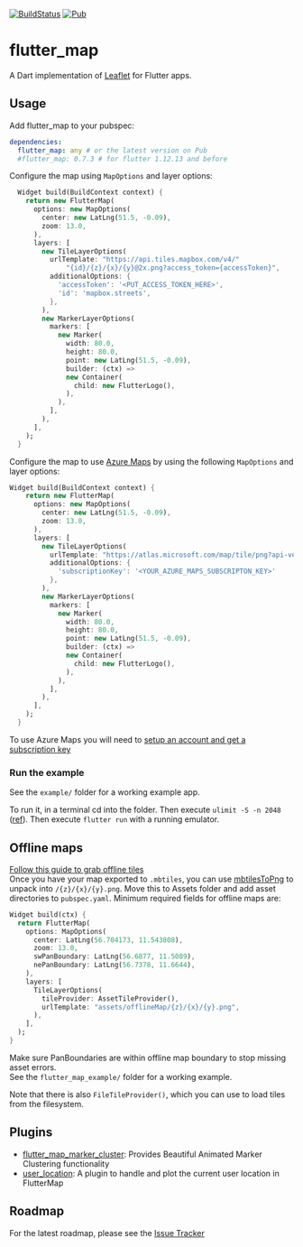[![BuildStatus](https://api.travis-ci.org/johnpryan/flutter_map.svg?branch=master)](https://travis-ci.org/johnpryan/flutter_map)
[![Pub](https://img.shields.io/pub/v/flutter_map.svg)](https://pub.dev/packages/flutter_map)

# flutter_map

A Dart implementation of [Leaflet] for Flutter apps.

## Usage

Add flutter_map to your pubspec:

```yaml
dependencies:
  flutter_map: any # or the latest version on Pub
  #flutter_map: 0.7.3 # for flutter 1.12.13 and before
```

Configure the map using `MapOptions` and layer options:

```dart
  Widget build(BuildContext context) {
    return new FlutterMap(
      options: new MapOptions(
        center: new LatLng(51.5, -0.09),
        zoom: 13.0,
      ),
      layers: [
        new TileLayerOptions(
          urlTemplate: "https://api.tiles.mapbox.com/v4/"
              "{id}/{z}/{x}/{y}@2x.png?access_token={accessToken}",
          additionalOptions: {
            'accessToken': '<PUT_ACCESS_TOKEN_HERE>',
            'id': 'mapbox.streets',
          },
        ),
        new MarkerLayerOptions(
          markers: [
            new Marker(
              width: 80.0,
              height: 80.0,
              point: new LatLng(51.5, -0.09),
              builder: (ctx) =>
              new Container(
                child: new FlutterLogo(),
              ),
            ),
          ],
        ),
      ],
    );
  }
```

Configure the map to use [Azure Maps](https://azure.com/maps) by using the following `MapOptions` and layer options:

```dart
Widget build(BuildContext context) {
    return new FlutterMap(
      options: new MapOptions(
        center: new LatLng(51.5, -0.09),
        zoom: 13.0,
      ),
      layers: [
        new TileLayerOptions(
          urlTemplate: "https://atlas.microsoft.com/map/tile/png?api-version=1&layer=basic&style=main&tileSize=256&view=Auto&zoom={z}&x={x}&y={y}&subscription-key={subscriptionKey}",
          additionalOptions: {
            'subscriptionKey': '<YOUR_AZURE_MAPS_SUBSCRIPTON_KEY>'
          },
        ),
        new MarkerLayerOptions(
          markers: [
            new Marker(
              width: 80.0,
              height: 80.0,
              point: new LatLng(51.5, -0.09),
              builder: (ctx) =>
              new Container(
                child: new FlutterLogo(),
              ),
            ),
          ],
        ),
      ],
    );
  }
```

To use Azure Maps you will need to [setup an account and get a subscription key](https://docs.microsoft.com/en-us/azure/azure-maps/quick-demo-map-app)

### Run the example

See the `example/` folder for a working example app.

To run it, in a terminal cd into the folder.
Then execute `ulimit -S -n 2048` ([ref](https://github.com/trentpiercy/trace/issues/1#issuecomment-404494469)).
Then execute `flutter run` with a running emulator.

## Offline maps
[Follow this guide to grab offline tiles](https://tilemill-project.github.io/tilemill/docs/guides/osm-bright-mac-quickstart/)<br>
Once you have your map exported to `.mbtiles`, you can use [mbtilesToPng](https://github.com/alfanhui/mbtilesToPngs) to unpack into `/{z}/{x}/{y}.png`.
Move this to Assets folder and add asset directories to `pubspec.yaml`. Minimum required fields for offline maps are:

```dart
Widget build(ctx) {
  return FlutterMap(
    options: MapOptions(
      center: LatLng(56.704173, 11.543808),
      zoom: 13.0,
      swPanBoundary: LatLng(56.6877, 11.5089),
      nePanBoundary: LatLng(56.7378, 11.6644),
    ),
    layers: [
      TileLayerOptions(
        tileProvider: AssetTileProvider(),
        urlTemplate: "assets/offlineMap/{z}/{x}/{y}.png",
      ),
    ],
  );
}
```

Make sure PanBoundaries are within offline map boundary to stop missing asset errors.<br>
See the `flutter_map_example/` folder for a working example.<br>

Note that there is also `FileTileProvider()`, which you can use to load tiles from the filesystem.

## Plugins

- [flutter_map_marker_cluster](https://github.com/lpongetti/flutter_map_marker_cluster): Provides Beautiful Animated Marker Clustering functionality
- [user_location](https://github.com/igaurab/user_location_plugin): A plugin to handle and plot the current user location in FlutterMap


## Roadmap

For the latest roadmap, please see the [Issue Tracker]

[Leaflet]: http://leafletjs.com/
[Mapbox]: https://www.mapbox.com/
[Issue Tracker]: https://github.com/johnpryan/flutter_map/issues
